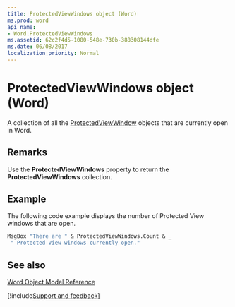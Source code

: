 ```yaml
---
title: ProtectedViewWindows object (Word)
ms.prod: word
api_name:
- Word.ProtectedViewWindows
ms.assetid: 62c2f4d5-1080-548e-730b-388308144dfe
ms.date: 06/08/2017
localization_priority: Normal
---
```



# ProtectedViewWindows object (Word)

A collection of all the [ProtectedViewWindow](Word.ProtectedViewWindow.md) objects that are currently open in Word.


## Remarks

Use the  **ProtectedViewWindows** property to return the **ProtectedViewWindows** collection.


## Example

The following code example displays the number of Protected View windows that are open.


```vb
MsgBox "There are " & ProtectedViewWindows.Count & _ 
 " Protected View windows currently open."
```


## See also


[Word Object Model Reference](overview/Word/object-model.md)

[!include[Support and feedback](~/includes/feedback-boilerplate.md)]